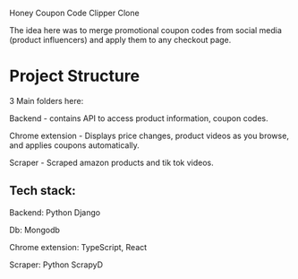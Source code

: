Honey Coupon Code Clipper Clone

The idea here was to merge promotional coupon codes from social media (product influencers) and apply them to any checkout page.

# Project Structure

3 Main folders here:

Backend - contains API to access product information, coupon codes.

Chrome extension - Displays price changes, product videos as you browse, and applies coupons automatically.

Scraper - Scraped amazon products and tik tok videos.

## Tech stack: 

Backend: Python Django

Db: Mongodb

Chrome extension: TypeScript, React

Scraper: Python ScrapyD
